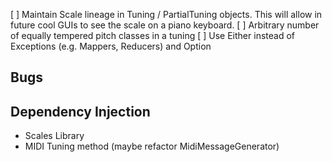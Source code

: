 [ ] Maintain Scale lineage in Tuning / PartialTuning objects. This will allow
in future cool GUIs to see the scale on a piano keyboard.
[ ] Arbitrary number of equally tempered pitch classes in a tuning
[ ] Use Either instead of Exceptions (e.g. Mappers, Reducers) and Option

Bugs
----


Dependency Injection
--------------------

* Scales Library
* MIDI Tuning method (maybe refactor MidiMessageGenerator)

